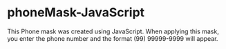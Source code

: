 # phoneMask-JavaScript
This Phone mask was created using JavaScript. When applying this mask, you enter the phone number and the format (99) 99999-9999 will appear.

